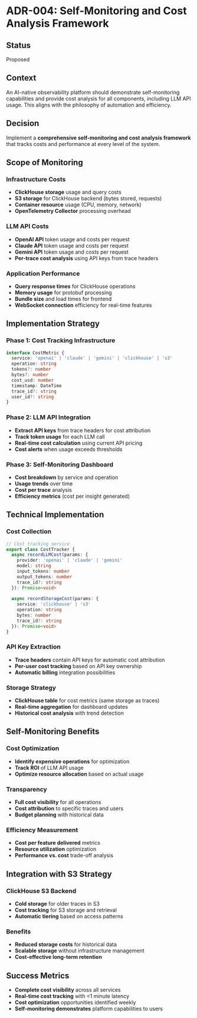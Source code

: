 # ADR-004: Self-Monitoring and Cost Analysis Framework

## Status

Proposed

## Context

An AI-native observability platform should demonstrate self-monitoring capabilities and provide cost analysis for all components, including LLM API usage. This aligns with the philosophy of automation and efficiency.

## Decision

Implement a **comprehensive self-monitoring and cost analysis framework** that tracks costs and performance at every level of the system.

## Scope of Monitoring

### Infrastructure Costs
- **ClickHouse storage** usage and query costs
- **S3 storage** for ClickHouse backend (bytes stored, requests)
- **Container resource** usage (CPU, memory, network)
- **OpenTelemetry Collector** processing overhead

### LLM API Costs
- **OpenAI API** token usage and costs per request
- **Claude API** token usage and costs per request  
- **Gemini API** token usage and costs per request
- **Per-trace cost analysis** using API keys from trace headers

### Application Performance
- **Query response times** for ClickHouse operations
- **Memory usage** for protobuf processing
- **Bundle size** and load times for frontend
- **WebSocket connection** efficiency for real-time features

## Implementation Strategy

### Phase 1: Cost Tracking Infrastructure
```typescript
interface CostMetric {
  service: 'openai' | 'claude' | 'gemini' | 'clickhouse' | 's3'
  operation: string
  tokens?: number
  bytes?: number
  cost_usd: number
  timestamp: DateTime
  trace_id?: string
  user_id?: string
}
```

### Phase 2: LLM API Integration
- **Extract API keys** from trace headers for cost attribution
- **Track token usage** for each LLM call
- **Real-time cost calculation** using current API pricing
- **Cost alerts** when usage exceeds thresholds

### Phase 3: Self-Monitoring Dashboard
- **Cost breakdown** by service and operation
- **Usage trends** over time
- **Cost per trace** analysis
- **Efficiency metrics** (cost per insight generated)

## Technical Implementation

### Cost Collection
```typescript
// Cost tracking service
export class CostTracker {
  async recordLLMCost(params: {
    provider: 'openai' | 'claude' | 'gemini'
    model: string
    input_tokens: number
    output_tokens: number
    trace_id?: string
  }): Promise<void>
  
  async recordStorageCost(params: {
    service: 'clickhouse' | 's3'
    operation: string
    bytes: number
    trace_id?: string
  }): Promise<void>
}
```

### API Key Extraction
- **Trace headers** contain API keys for automatic cost attribution
- **Per-user cost tracking** based on API key ownership
- **Automatic billing** integration possibilities

### Storage Strategy
- **ClickHouse table** for cost metrics (same storage as traces)
- **Real-time aggregation** for dashboard updates
- **Historical cost analysis** with trend detection

## Self-Monitoring Benefits

### Cost Optimization
- **Identify expensive operations** for optimization
- **Track ROI** of LLM API usage
- **Optimize resource allocation** based on actual usage

### Transparency
- **Full cost visibility** for all operations
- **Cost attribution** to specific traces and users
- **Budget planning** with historical data

### Efficiency Measurement
- **Cost per feature delivered** metrics
- **Resource utilization** optimization
- **Performance vs. cost** trade-off analysis

## Integration with S3 Strategy

### ClickHouse S3 Backend
- **Cold storage** for older traces in S3
- **Cost tracking** for S3 storage and retrieval
- **Automatic tiering** based on access patterns

### Benefits
- **Reduced storage costs** for historical data
- **Scalable storage** without infrastructure management
- **Cost-effective long-term retention**

## Success Metrics

- **Complete cost visibility** across all services
- **Real-time cost tracking** with <1 minute latency
- **Cost optimization** opportunities identified weekly
- **Self-monitoring demonstrates** platform capabilities to users